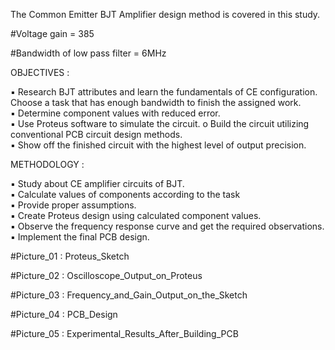 The Common Emitter BJT Amplifier design method is covered in this study. 

#Voltage gain       =  385 

#Bandwidth of low pass filter   =  6MHz 

OBJECTIVES :

▪ Research BJT attributes and learn the fundamentals of CE configuration. Choose a task that has enough bandwidth to finish the assigned work.  
▪ Determine component values with reduced error.  
▪ Use Proteus software to simulate the circuit. o Build the circuit utilizing conventional PCB circuit design methods.  
▪ Show off the finished circuit with the highest level of output precision. 

 METHODOLOGY :
 
▪ Study about CE amplifier circuits of BJT.  
▪ Calculate values of components according to the task  
▪ Provide proper assumptions.   
▪ Create Proteus design using calculated component values.  
▪ Observe the frequency response curve and get the required observations.  
▪ Implement the final PCB design. 

#Picture_01 : Proteus_Sketch

#Picture_02 : Oscilloscope_Output_on_Proteus

#Picture_03 : Frequency_and_Gain_Output_on_the_Sketch

#Picture_04 : PCB_Design

#Picture_05 : Experimental_Results_After_Building_PCB

